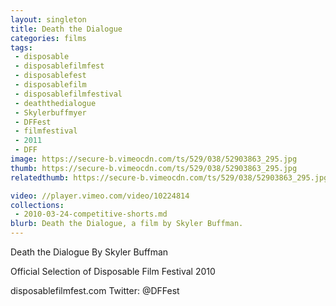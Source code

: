```yaml
---
layout: singleton
title: Death the Dialogue
categories: films
tags:
 - disposable
 - disposablefilmfest
 - disposablefest
 - disposablefilm
 - disposablefilmfestival
 - deaththedialogue
 - Skylerbuffmyer
 - DFFest
 - filmfestival
 - 2011
 - DFF
image: https://secure-b.vimeocdn.com/ts/529/038/52903863_295.jpg
thumb: https://secure-b.vimeocdn.com/ts/529/038/52903863_295.jpg
relatedthumb: https://secure-b.vimeocdn.com/ts/529/038/52903863_295.jpg

video: //player.vimeo.com/video/10224814
collections:
 - 2010-03-24-competitive-shorts.md
blurb: Death the Dialogue, a film by Skyler Buffman.
---
```


Death the Dialogue
By Skyler Buffman

Official Selection of Disposable Film Festival 2010

disposablefilmfest.com
Twitter: @DFFest